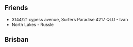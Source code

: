 
## Friends 
- 3144/21 cypess avenue, Surfers Paradise 4217 QLD - Ivan
- North Lakes - Russle


## Brisban
